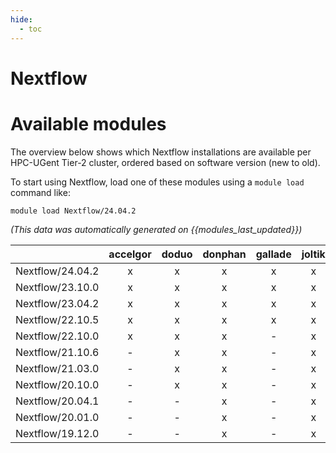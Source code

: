 ```yaml
---
hide:
  - toc
---
```


Nextflow
========

# Available modules


The overview below shows which Nextflow installations are available per HPC-UGent Tier-2 cluster, ordered based on software version (new to old).

To start using Nextflow, load one of these modules using a `module load` command like:

```shell
module load Nextflow/24.04.2
```

*(This data was automatically generated on {{modules_last_updated}})*  

| |accelgor|doduo|donphan|gallade|joltik|shinx|skitty|
| :---: | :---: | :---: | :---: | :---: | :---: | :---: | :---: |
|Nextflow/24.04.2|x|x|x|x|x|x|x|
|Nextflow/23.10.0|x|x|x|x|x|-|-|
|Nextflow/23.04.2|x|x|x|x|x|-|-|
|Nextflow/22.10.5|x|x|x|x|x|-|-|
|Nextflow/22.10.0|x|x|x|-|x|-|-|
|Nextflow/21.10.6|-|x|x|-|x|-|-|
|Nextflow/21.03.0|-|x|x|-|x|-|-|
|Nextflow/20.10.0|-|x|x|-|x|-|-|
|Nextflow/20.04.1|-|-|x|-|x|-|-|
|Nextflow/20.01.0|-|-|x|-|x|-|-|
|Nextflow/19.12.0|-|-|x|-|x|-|-|
